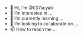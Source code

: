 - 👋 Hi, I’m @007soyab
- 👀 I’m interested in ...
- 🌱 I’m currently learning ...
- 💞️ I’m looking to collaborate on ...
- 📫 How to reach me ...

<!---
007soyab/007soyab is a ✨ special ✨ repository because its `README.md` (this file) appears on your GitHub profile.
You can click the Preview link to take a look at your changes.
--->
